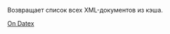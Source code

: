 Возвращает список всех XML-документов из кэша.

[On Datex](http://docs.datex.ru/article.htm?id=7172076235998782864)